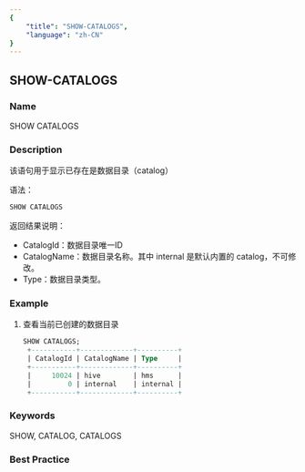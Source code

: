 ```yaml
---
{
    "title": "SHOW-CATALOGS",
    "language": "zh-CN"
}
---
```


<!--
Licensed to the Apache Software Foundation (ASF) under one
or more contributor license agreements.  See the NOTICE file
distributed with this work for additional information
regarding copyright ownership.  The ASF licenses this file
to you under the Apache License, Version 2.0 (the
"License"); you may not use this file except in compliance
with the License.  You may obtain a copy of the License at

  http://www.apache.org/licenses/LICENSE-2.0

Unless required by applicable law or agreed to in writing,
software distributed under the License is distributed on an
"AS IS" BASIS, WITHOUT WARRANTIES OR CONDITIONS OF ANY
KIND, either express or implied.  See the License for the
specific language governing permissions and limitations
under the License.
-->

## SHOW-CATALOGS

### Name

SHOW CATALOGS

### Description

该语句用于显示已存在是数据目录（catalog）

语法：

```sql
SHOW CATALOGS
```

返回结果说明：

* CatalogId：数据目录唯一ID
* CatalogName：数据目录名称。其中 internal 是默认内置的 catalog，不可修改。
* Type：数据目录类型。

### Example

1. 查看当前已创建的数据目录

   ```sql
   SHOW CATALOGS;
	+-----------+-------------+----------+
	| CatalogId | CatalogName | Type     |
	+-----------+-------------+----------+
	|     10024 | hive        | hms      |
	|         0 | internal    | internal |
	+-----------+-------------+----------+
   	```

### Keywords

SHOW, CATALOG, CATALOGS

### Best Practice

